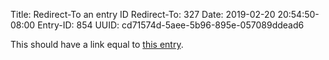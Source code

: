 Title: Redirect-To an entry ID
Redirect-To: 327
Date: 2019-02-20 20:54:50-08:00
Entry-ID: 854
UUID: cd71574d-5aee-5b96-895e-057089ddead6

This should have a link equal to [this entry](327).